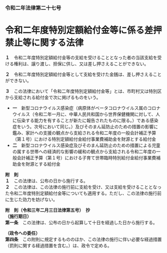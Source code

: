 ### 令和二年法律第二十七号  
# 令和二年度特別定額給付金等に係る差押禁止等に関する法律  
  
**１**　令和二年度特別定額給付金等の支給を受けることとなった者の当該支給を受ける権利は、譲り渡し、担保に供し、又は差し押さえることができない。  
  
**２**　令和二年度特別定額給付金等として支給を受けた金銭は、差し押さえることができない。  
  
**３**　この法律において「令和二年度特別定額給付金等」とは、市町村又は特別区から支給される給付金で次に掲げるものをいう。  
* **一**　新型コロナウイルス感染症（病原体がベータコロナウイルス属のコロナウイルス（令和二年一月に、中華人民共和国から世界保健機関に対して、人に伝染する能力を有することが新たに報告されたものに限る。）である感染症をいう。次号において同じ。）及びそのまん延防止のための措置の影響に鑑み、家計への支援の観点から支給される令和二年度の一般会計補正予算（第１号）における特別定額給付金給付事業費補助金を財源とする給付金  
* **二**　新型コロナウイルス感染症及びそのまん延防止のための措置による児童の属する世帯への経済的な影響の緩和の観点から支給される令和二年度の一般会計補正予算（第１号）における子育て世帯臨時特別給付金給付事業費補助金を財源とする給付金  
  
**附　則**  
**１**　この法律は、公布の日から施行する。  
**２**　この法律は、この法律の施行前に支給を受け、又は支給を受けることとなった令和二年度特別定額給付金等についても適用する。ただし、この法律の施行前に生じた効力を妨げない。  
  
**附　則（令和三年二月三日法律第五号）　抄**  
**（施行期日）**  
**第一条**　この法律は、公布の日から起算して十日を経過した日から施行する。  
  
**（政令への委任）**  
**第四条**　この附則に規定するもののほか、この法律の施行に伴い必要な経過措置（罰則に関する経過措置を含む。）は、政令で定める。  
  
